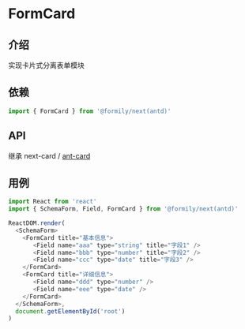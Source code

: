 # FormCard

## 介绍

实现卡片式分离表单模块

## 依赖

```javascript
import { FormCard } from '@formily/next(antd)'
```

## API

继承 next-card / [ant-card](https://ant.design/components/card-cn/)

## 用例

```javascript
import React from 'react'
import { SchemaForm, Field, FormCard } from '@formily/next(antd)'

ReactDOM.render(
  <SchemaForm>
    <FormCard title="基本信息">
      ​ <Field name="aaa" type="string" title="字段1" />
      ​ <Field name="bbb" type="number" title="字段2" />
      ​ <Field name="ccc" type="date" title="字段3" />​
    </FormCard>
    <FormCard title="详细信息">
      ​ <Field name="ddd" type="number" />
      ​ <Field name="eee" type="date" />
    </FormCard>
  </SchemaForm>,
  document.getElementById('root')
)
```
